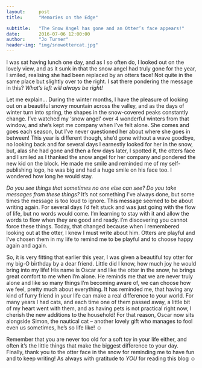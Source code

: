 ```yaml
---
layout:     post
title:      "Memories on the Edge"

subtitle:   "The Snow Angel has gone and an Otter’s face appears!"
date:       2016-07-06 12:00:00
author:     "Jo Turner"
header-img: "img/snowottercat.jpg"
---
```

I was sat having lunch one day, and as I so often do, I looked out on the lovely view, and as it sunk in that the snow angel had truly gone for the year, I smiled, realising she had been replaced by an otters face! Not quite in the same place but slightly over to the right. I sat there pondering the message in this? *What’s left will always be right!* 

Let me explain… During the winter months, I have the pleasure of looking out on a beautiful snowy mountain across the valley, and as the days of winter turn into spring, the shapes in the snow-covered peaks constantly change. I’ve watched my ‘snow angel’ over 4 wonderful winters from that window, and she’s kept me company when I’ve felt alone.  She comes and goes each season, but I’ve never questioned her about where she goes in between! This year is different though, she’d gone without a wave goodbye, no looking back and for several days I earnestly looked for her in the snow, but, alas she had gone and then a few days later, I spotted it, the otters face and I smiled as I thanked the snow angel for her company and pondered the new kid on the block. He made me smile and reminded me of my self-publishing logo, he was big and had a huge smile on his face too.  I wondered how long he would stay.

*Do you see things that sometimes no one else can see? Do you take messages from these things?*  It’s not something I’ve always done, but some times the message is too loud to ignore. This message seemed to be about writing again. For several days I’d felt stuck and was just going with the flow of life, but no words would come. I’m learning to stay with it and allow the words to flow when they are good and ready. I’m discovering you cannot force these things. Today, that changed because when I remembered looking out at the otter, I knew I must write about him. Otters are playful and I’ve chosen them in my life to remind me to be playful and to choose happy again and again. 

So, it is very fitting that earlier this year, I was given a beautiful toy otter for my big-O birthday by a dear friend. Little did I know, how much joy he would bring into my life! His name is Oscar and like the otter in the snow, he brings great comfort to me when I’m alone.  He reminds me that we are never truly alone and like so many things I’m becoming aware of, we can choose how we feel, pretty much about everything. It has reminded me, that having any kind of furry friend in your life can make a real difference to your world. For many years I had cats, and each time one of them passed away, a little bit of my heart went with them, and as having pets is not practical right now, I cherish the new additions to the household! For that reason, Oscar now sits alongside Simon, the nautical cat – another lovely gift who manages to fool even us sometimes, he’s so life like! ☺

Remember that you are never too old for a soft toy in your life either, and often it’s the little things that make the biggest difference to your day. Finally, thank you to the otter face in the snow for reminding me to have fun and to keep writing! As always with gratitude to *YOU* for reading this blog ☺
